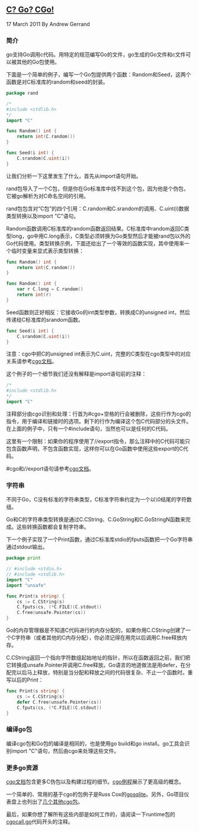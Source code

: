 ## [C? Go? CGo!](https://blog.Golang.org/c-go-cgo)
17 March 2011 By Andrew Gerrand

### 简介
go支持Go调用c代码。用特定的规范编写Go的文件，go生成的Go文件和c文件可以被其他的Go包使用。

下面是一个简单的例子，编写一个Go包提供两个函数：Random和Seed，这两个函数是对C标准库的random和seed的封装。
```go
package rand

/*
#include <stdlib.h>
*/
import "C"

func Random() int {
    return int(C.random())
}

func Seed(i int) {
    C.srandom(C.uint(i))
}
```

让我们分析一下这里发生了什么，首先从import语句开始。

rand包导入了一个C包，但是你在Go标准库中找不到这个包，因为他是个伪包，它被go解析为对C命名空间的引用。

rand包包含对“C包”的四个引用：C.random和C.srandom的调用、C.uint(i)数据类型转换以及import "C"语句。

Random函数调用C标准库的random函数返回结果。C标准库中random返回C类型long，go中用C.long表示，C类型必须转换为Go类型然后才能被rand包以外的Go代码使用。类型转换示例，下面还给出了一个等效的函数实现，其中使用率一个临时变量来显式表示类型转换：
```go
func Random() int {
    return int(C.random())
}

func Random() int {
    var r C.long = C.random()
    return int(r)
}
```

Seed函数则正好相反：它接收Go的int类型参数，转换成C的unsigned int，然后传递给C标准库的srandom函数。
```go
func Seed(i int) {
    C.srandom(C.uint(i))
}
```
注意：cgo中把C的unsigned int表示为C.uint，完整的C类型在cgo类型中的对应关系请参考[cgo文档](https://golang.org/cmd/cgo/)。

这个例子的一个细节我们还没有解释是import语句前的注释：
```go
/*
#include <stdlib.h>
*/
import "C"
```
注释部分由cgo识别和处理：行首为\#cgo+空格的行会被删除，这些行作为cgo的指令，用于编译和链接时的选项。剩下的行作为编译这个包C代码部分的头文件。在上面的例子中，只有一个#include语句，当然也可以是任何的C代码。

这里有一个限制：如果你的程序使用了//export指令，那么注释中的C代码可能只包含函数声明，不包含函数实现，这样你可以在Go函数中使用这些export的C代码。

\#cgo和//export语句请参考[cgo文档](https://golang.org/cmd/cgo/)。

### 字符串
不同于Go，C没有标准的字符串类型，C标准字符串约定为一个以\0结尾的字符数组。

Go和C的字符串类型转换是通过C.CString、C.GoString和C.GoStringN函数来完成。这些转换函数都会复制字符串。

下一个例子实现了一个Print函数，通过C标准库stdio的fputs函数把一个Go字符串通过stdout输出。
```go
package print

// #include <stdio.h>
// #include <stdlib.h>
import "C"
import "unsafe"

func Print(s string) {
    cs := C.CString(s)
    C.fputs(cs, (*C.FILE)(C.stdout))
    C.free(unsafe.Pointer(cs))
}
```

Go的内存管理器是不知道C代码进行的内存分配的，如果你用C.CString创建了一个C字符串（或者其他的C内存分配），你必须记得在用完以后调用C.free释放内存。

C.CString返回一个指向字符数组起始地址的指针，所以在函数返回之前，我们把它转换成unsafe.Pointer并调用C.free释放。Go语言的地道做法是用defer，在分配完以后马上释放，特别是当分配和释放之间的代码很复杂、不止一个函数时。重写以后的Print：
```go
func Print(s string) {
    cs := C.CString(s)
    defer C.free(unsafe.Pointer(cs))
    C.fputs(cs, (*C.FILE)(C.stdout))
}
```

### 编译go包
编译cgo包和Go包的编译是相同的，也是使用go build和go install。go工具会识别import "C"语句，然后由cgo来处理这些文件。

### 更多go资源
[cgo文档](https://golang.org/cmd/cgo/)包含更多C伪包以及构建过程的细节。[cgo例程](https://golang.org/misc/cgo/)展示了更高级的概念。

一个简单的、常用的基于cgo的包例子是Russ Cox的[gosqlite](https://code.google.com/archive/p/gosqlite/source)。另外，Go项目仪表盘上也列出了[几个其他cgo包](https://godashboard.appspot.com/project?tag=cgo)。

最后，如果你想了解所有这些内部是如何工作的，请阅读一下runtime包的[cgocall.go](https://golang.org/src/runtime/cgocall.go)代码开头的注释。
